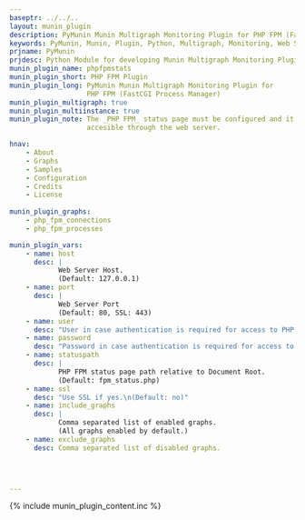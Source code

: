 ```yaml
---
baseptr: ../../..
layout: munin_plugin
description: PyMunin Munin Multigraph Monitoring Plugin for PHP FPM (FastCGI Process Manager) in Python.
keywords: PyMunin, Munin, Plugin, Python, Multigraph, Monitoring, Web Server, PHP, FPM, FastCGI
prjname: PyMunin
prjdesc: Python Module for developing Munin Multigraph Monitoring Plugins
munin_plugin_name: phpfpmstats
munin_plugin_short: PHP FPM Plugin
munin_plugin_long: PyMunin Munin Multigraph Monitoring Plugin for 
                   PHP FPM (FastCGI Process Manager)
munin_plugin_multigraph: true
munin_plugin_multiinstance: true
munin_plugin_note: The _PHP FPM_ status page must be configured and it must be 
                   accesible through the web server.

hnav:
    - About
    - Graphs
    - Samples
    - Configuration
    - Credits
    - License
                   
munin_plugin_graphs:
    - php_fpm_connections
    - php_fpm_processes

munin_plugin_vars:
    - name: host
      desc: |
            Web Server Host.
            (Default: 127.0.0.1)
    - name: port
      desc: |
            Web Server Port
            (Default: 80, SSL: 443)
    - name: user
      desc: "User in case authentication is required for access to PHP FPM Status page."
    - name: password
      desc: "Password in case authentication is required for access to PHP FPM Status page."
    - name: statuspath
      desc: |
            PHP FPM status page path relative to Document Root.
            (Default: fpm_status.php)
    - name: ssl
      desc: "Use SSL if yes.\n(Default: no)"
    - name: include_graphs
      desc: |
            Comma separated list of enabled graphs.
            (All graphs enabled by default.)
    - name: exclude_graphs
      desc: Comma separated list of disabled graphs.



    
---
```


{% include munin_plugin_content.inc %}
